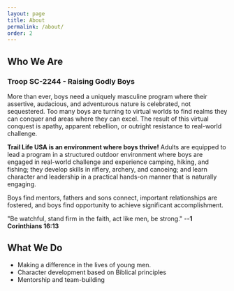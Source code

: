 ```yaml
---
layout: page
title: About
permalink: /about/
order: 2
---
```


## __Who We Are__
### Troop SC-2244 - Raising Godly Boys
More than ever, boys need a uniquely masculine program where their assertive, audacious, and adventurous nature is celebrated, not sequestered.
Too many boys are turning to virtual worlds to find realms they can conquer and areas where they can excel. The result of this virtual conquest is apathy, apparent rebellion, or outright resistance to real-world challenge.

__Trail Life USA is an environment where boys thrive!__ Adults are equipped to lead a program in a structured outdoor environment where boys are engaged in real-world challenge and experience camping, hiking, and fishing; they develop skills in riflery, archery, and canoeing; and learn character and leadership in a practical hands-on manner that is naturally engaging.

Boys find mentors, fathers and sons connect, important relationships are fostered, and boys find opportunity to achieve significant accomplishment.

"Be watchful, stand firm in the faith, act like men, be strong."
-- ​__1 Corinthians 16:13__

## __What We Do__
- Making a difference in the lives of young men.
- Character development based on Biblical principles
- Mentorship and team-building
